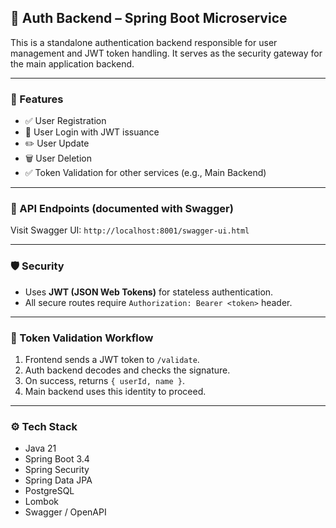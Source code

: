 ## 🔐 Auth Backend – Spring Boot Microservice

This is a standalone authentication backend responsible for user management and JWT token handling. It serves as the security gateway for the main application backend.

---

### 📌 Features

* ✅ User Registration
* 🔐 User Login with JWT issuance
* ✏️ User Update
* 🗑️ User Deletion
* ✅ Token Validation for other services (e.g., Main Backend)

---

### 📣 API Endpoints (documented with Swagger)

Visit Swagger UI: `http://localhost:8001/swagger-ui.html`

---

### 🛡️ Security

* Uses **JWT (JSON Web Tokens)** for stateless authentication.
* All secure routes require `Authorization: Bearer <token>` header.

---

### 🔄 Token Validation Workflow

1. Frontend sends a JWT token to `/validate`.
2. Auth backend decodes and checks the signature.
3. On success, returns `{ userId, name }`.
4. Main backend uses this identity to proceed.

---

### ⚙️ Tech Stack

* Java 21
* Spring Boot 3.4
* Spring Security
* Spring Data JPA
* PostgreSQL
* Lombok
* Swagger / OpenAPI
